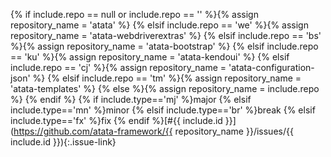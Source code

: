{% if include.repo == null or include.repo == '' %}{% assign repository_name = 'atata' %}
{% elsif include.repo == 'we' %}{% assign repository_name = 'atata-webdriverextras' %}
{% elsif include.repo == 'bs' %}{% assign repository_name = 'atata-bootstrap' %}
{% elsif include.repo == 'ku' %}{% assign repository_name = 'atata-kendoui' %}
{% elsif include.repo == 'cj' %}{% assign repository_name = 'atata-configuration-json' %}
{% elsif include.repo == 'tm' %}{% assign repository_name = 'atata-templates' %}
{% else %}{% assign repository_name = include.repo %}
{% endif %}
{% if include.type=='mj' %}<span class="label label-primary label-issue-type">major</span>
{% elsif include.type=='mn' %}<span class="label label-info label-issue-type">minor</span>
{% elsif include.type=='br' %}<span class="label label-danger label-issue-type" title="breaking change">break</span>
{% elsif include.type=='fx' %}<span class="label label-success label-issue-type">fix</span> {% endif %}[#{{ include.id }}](https://github.com/atata-framework/{{ repository_name }}/issues/{{ include.id }}){:.issue-link}